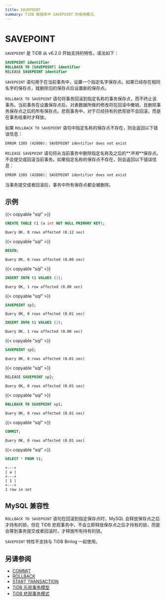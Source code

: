 ```yaml
---
title: SAVEPOINT
summary: TiDB 数据库中 SAVEPOINT 的使用概况。
---
```


# SAVEPOINT

`SAVEPOINT` 是 TiDB 从 v6.2.0 开始支持的特性，语法如下：

```sql
SAVEPOINT identifier
ROLLBACK TO [SAVEPOINT] identifier
RELEASE SAVEPOINT identifier
```

`SAVEPOINT` 语句用于在当前事务中，设置一个指定名字保存点。如果已经存在相同名字的保存点，就删除旧的保存点后设置新的保存点。

`ROLLBACK TO SAVEPOINT` 语句将事务回滚到指定名称的事务保存点，而不终止该事务。当前事务在设置保存点后，对表数据所做的修改将在回滚中撤销，且删除事务保存点之后的所有保存点。悲观事务中，对于已经持有的悲观锁不会回滚，而是在事务结束时才释放。

如果 `ROLLBACK TO SAVEPOINT` 语句中指定名称的保存点不存在，则会返回以下错误信息：

```
ERROR 1305 (42000): SAVEPOINT identifier does not exist
```

`RELEASE SAVEPOINT` 语句将从当前事务中删除指定名称及之后的**_所有_**保存点。不会提交或回滚当前事务。如果指定名称的保存点不存在，则会返回以下错误信息：

```
ERROR 1305 (42000): SAVEPOINT identifier does not exist
```

当事务提交或者回滚后，事务中所有保存点都会被删除。

## 示例

{{< copyable "sql" >}}

```sql
CREATE TABLE t1 (a int NOT NULL PRIMARY KEY);
```

```
Query OK, 0 rows affected (0.12 sec)
```

{{< copyable "sql" >}}

```sql
BEGIN;
```

```
Query OK, 0 rows affected (0.00 sec)
```

{{< copyable "sql" >}}

```sql
INSERT INTO t1 VALUES (1);
```

```
Query OK, 1 row affected (0.00 sec)
```

{{< copyable "sql" >}}

```sql
SAVEPOINT sp1;
```

```
Query OK, 0 rows affected (0.01 sec)
```

```sql
INSERT INTO t1 VALUES (2);
```

```
Query OK, 1 row affected (0.00 sec)
```

{{< copyable "sql" >}}

```sql
SAVEPOINT sp2;
```

```
Query OK, 0 rows affected (0.01 sec)
```

{{< copyable "sql" >}}

```sql
RELEASE SAVEPOINT sp2;
```

```
Query OK, 0 rows affected (0.01 sec)
```

{{< copyable "sql" >}}

```sql
ROLLBACK TO SAVEPOINT sp1;
```

```
Query OK, 0 rows affected (0.01 sec)
```

{{< copyable "sql" >}}

```sql
COMMIT;
```

```
Query OK, 0 rows affected (0.01 sec)
```

{{< copyable "sql" >}}

```sql
SELECT * FROM t1;
```

```
+---+
| a |
+---+
| 1 |
+---+
1 row in set
```

## MySQL 兼容性

`ROLLBACK TO SAVEPOINT` 语句在回滚到指定保存点时，MySQL 会释放保存点之后才持有的锁，但在 TiDB 悲观事务中，不会立即释放保存点之后才持有的锁，而是会等到事务提交或者回滚时，才释放所有持有的锁。

`SAVEPOINT` 特性不支持与 TiDB Binlog 一起使用。

## 另请参阅

* [COMMIT](/sql-statements/sql-statement-commit.md)
* [ROLLBACK](/sql-statements/sql-statement-rollback.md)
* [START TRANSACTION](/sql-statements/sql-statement-start-transaction.md)
* [TiDB 乐观事务模型](/optimistic-transaction.md)
* [TiDB 悲观事务模式](/pessimistic-transaction.md)

